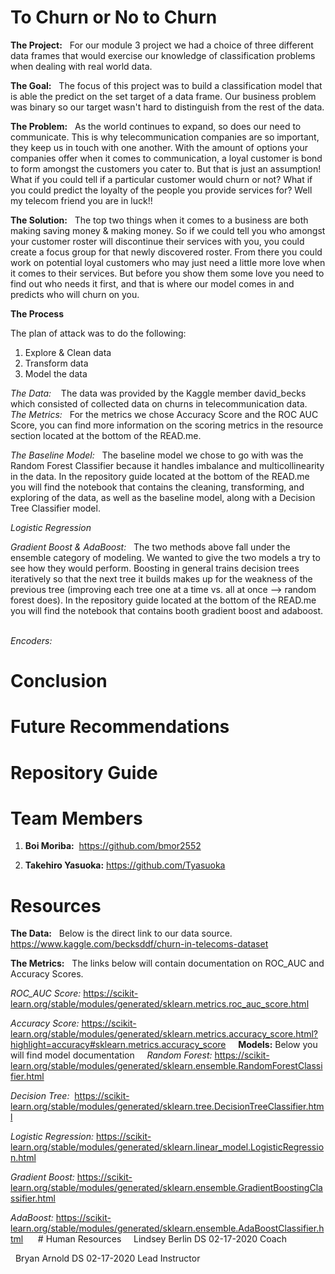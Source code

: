 # To Churn or No to Churn

**The Project:**
  For our module 3 project we had a choice of three different data frames that would exercise our knowledge of classification problems when dealing with real world data.


**The Goal:**
  The focus of this project was to build a classification model that is able the predict on the set target of a data frame. Our business problem was binary so our target wasn't hard to distinguish from the rest of the data. 


**The Problem:**
  As the world continues to expand, so does our need to communicate. This is why telecommunication companies are so important, they keep us in touch with one another. With the amount of options your companies offer when it comes to communication, a loyal customer is bond to form amongst the customers you cater to. But that is just an assumption! What if you could tell if a particular customer would churn or not? What if you could predict the loyalty of the people you provide services for? Well my telecom friend you are in luck!!


**The Solution:**
  The top two things when it comes to a business are both making saving money & making money. So if we could tell you who amongst your customer roster will discontinue their services with you, you could create a focus group for that newly discovered roster. From there you could work on potential loyal customers who may just need a little more love when it comes to their services. But before you show them some love you need to find out who needs it first, and that is where our model comes in and predicts who will churn on you. 


**The Process**

The plan of attack was to do the following:
1. Explore & Clean data 
2. Transform data 
3. Model the data


*The Data:*
   The data was provided by the Kaggle member david_becks which consisted of collected data on churns in telecommunication data.
  
 *The Metrics:*
  For the metrics we chose Accuracy Score and the ROC AUC Score, you can find more information on the scoring metrics in the resource section located at the bottom of the READ.me.


*The Baseline Model:*
  The baseline model we chose to go with was the Random Forest Classifier because it handles imbalance and multicollinearity in the data. In the repository guide located at the bottom of the READ.me you will find the notebook that contains the cleaning, transforming, and exploring of the data, as well as the baseline model, along with a Decision Tree Classifier model. 


*Logistic Regression*


*Gradient Boost & AdaBoost:* 
  The two methods above fall under the ensemble category of modeling. We wanted to give the two models a try to see how they would perform. Boosting in general trains decision trees iteratively so that the next tree it builds makes up for the weakness of the previous tree (improving each tree one at a time vs. all at once --> random forest does). In the repository guide located at the bottom of the READ.me you will find the notebook that contains booth gradient boost and adaboost.  


*Encoders:*


# Conclusion

# Future Recommendations

# Repository Guide


# Team Members 

1. **Boi Moriba:**  https://github.com/bmor2552  

2. **Takehiro Yasuoka:** https://github.com/Tyasuoka


# Resources

**The Data:**
  Below is the direct link to our data source.
  
  https://www.kaggle.com/becksddf/churn-in-telecoms-dataset


**The Metrics:**
  The links below will contain documentation on ROC_AUC and Accuracy Scores.
  

*ROC_AUC Score:*  https://scikit-learn.org/stable/modules/generated/sklearn.metrics.roc_auc_score.html
 
 
*Accuracy Score:* https://scikit-learn.org/stable/modules/generated/sklearn.metrics.accuracy_score.html?highlight=accuracy#sklearn.metrics.accuracy_score
  
  
**Models:** Below you will find model documentation
  
  
*Random Forest:* https://scikit-learn.org/stable/modules/generated/sklearn.ensemble.RandomForestClassifier.html
  
  
*Decision Tree:*  https://scikit-learn.org/stable/modules/generated/sklearn.tree.DecisionTreeClassifier.html
  
  
*Logistic Regression:* https://scikit-learn.org/stable/modules/generated/sklearn.linear_model.LogisticRegression.html 
  
  
*Gradient Boost:* https://scikit-learn.org/stable/modules/generated/sklearn.ensemble.GradientBoostingClassifier.html
  
  
*AdaBoost:* https://scikit-learn.org/stable/modules/generated/sklearn.ensemble.AdaBoostClassifier.html
  
 
 # Human Resources 
  
  Lindsey Berlin DS 02-17-2020 Coach
  
  
  Bryan Arnold DS 02-17-2020 Lead Instructor
  
  
